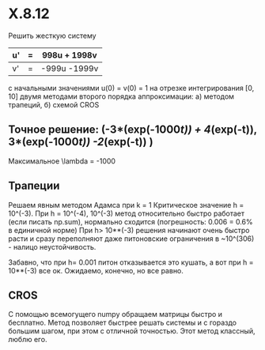 # X.8.12
Решить жесткую систему 

| u' | = | 998u + 1998v |
|----|---|--------------|
| v' | = | -999u -1999v |

с начальными значениями u(0) = v(0) = 1 на отрезке интегрирования [0, 10]
двумя методами второго порядка аппроксимации:
а) методом трапеций,
б) схемой CROS

## Точное решение: (-3*(exp(-1000*t)) + 4*(exp(-t)), 3*(exp(-1000*t)) -2*(exp(-t)) )
Максимальное \lambda = -1000
## Трапеции
Решаем явным методом Адамса при k = 1
Критическое значение h = 10^(-3). При h = 10^(-4),  10^(-3)  метод относительно быстро работает (если писать np.sum), нормально сходится (погрешность: 0.006 = 0.6% в единичной норме) 
При h> 10**(-3) решения начинают очень быстро расти и сразу переполняют даже питоновские ограничения в ~10^(306) - налицо неустойчивость.
 

Забавно, что при h= 0.001 питон отказывается это кушать, а вот при h = 10**(-3) все ок. Ожидаемо, конечно, но все равно. 

 
## CROS

С помощью всемогущего numpy обращаем матрицы быстро и бесплатно.
Метод позволяет быстрее решать системы и с гораздо большим шагом, при этом с отличной точностью. 
Этот метод классный, люблю его. 
